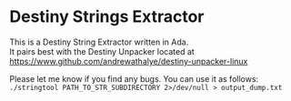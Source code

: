 Destiny Strings Extractor
=========================

This is a Destiny String Extractor written in Ada.  
It pairs best with the Destiny Unpacker located at  
https://www.github.com/andrewathalye/destiny-unpacker-linux  

Please let me know if you find any bugs. You can use it as follows:  
`./stringtool PATH_TO_STR_SUBDIRECTORY 2>/dev/null > output_dump.txt`
